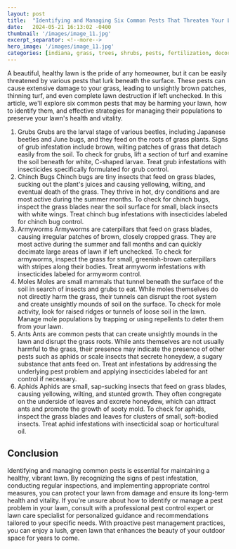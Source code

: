 ```yaml
---
layout: post
title:  "Identifying and Managing Six Common Pests That Threaten Your Lawn's Health"
date:   2024-05-21 16:13:02 -0400
thumbnail: '/images/image_11.jpg'
excerpt_separator: <!--more-->
hero_image: '/images/image_11.jpg'
categories: [indiana, grass, trees, shrubs, pests, fertilization, decoration, curb appeal, garden, flowers, recreation]
---
```

A beautiful, healthy lawn is the pride of any homeowner, but it can be easily threatened by various pests that lurk beneath the surface. <!--more-->These pests can cause extensive damage to your grass, leading to unsightly brown patches, thinning turf, and even complete lawn destruction if left unchecked. In this article, we'll explore six common pests that may be harming your lawn, how to identify them, and effective strategies for managing their populations to preserve your lawn's health and vitality.
1. Grubs
Grubs are the larval stage of various beetles, including Japanese beetles and June bugs, and they feed on the roots of grass plants. Signs of grub infestation include brown, wilting patches of grass that detach easily from the soil. To check for grubs, lift a section of turf and examine the soil beneath for white, C-shaped larvae. Treat grub infestations with insecticides specifically formulated for grub control.
2. Chinch Bugs
Chinch bugs are tiny insects that feed on grass blades, sucking out the plant's juices and causing yellowing, wilting, and eventual death of the grass. They thrive in hot, dry conditions and are most active during the summer months. To check for chinch bugs, inspect the grass blades near the soil surface for small, black insects with white wings. Treat chinch bug infestations with insecticides labeled for chinch bug control.
3. Armyworms
Armyworms are caterpillars that feed on grass blades, causing irregular patches of brown, closely cropped grass. They are most active during the summer and fall months and can quickly decimate large areas of lawn if left unchecked. To check for armyworms, inspect the grass for small, greenish-brown caterpillars with stripes along their bodies. Treat armyworm infestations with insecticides labeled for armyworm control.
4. Moles
Moles are small mammals that tunnel beneath the surface of the soil in search of insects and grubs to eat. While moles themselves do not directly harm the grass, their tunnels can disrupt the root system and create unsightly mounds of soil on the surface. To check for mole activity, look for raised ridges or tunnels of loose soil in the lawn. Manage mole populations by trapping or using repellents to deter them from your lawn.
5. Ants
Ants are common pests that can create unsightly mounds in the lawn and disrupt the grass roots. While ants themselves are not usually harmful to the grass, their presence may indicate the presence of other pests such as aphids or scale insects that secrete honeydew, a sugary substance that ants feed on. Treat ant infestations by addressing the underlying pest problem and applying insecticides labeled for ant control if necessary.
6. Aphids
Aphids are small, sap-sucking insects that feed on grass blades, causing yellowing, wilting, and stunted growth. They often congregate on the underside of leaves and excrete honeydew, which can attract ants and promote the growth of sooty mold. To check for aphids, inspect the grass blades and leaves for clusters of small, soft-bodied insects. Treat aphid infestations with insecticidal soap or horticultural oil.

## Conclusion
Identifying and managing common pests is essential for maintaining a healthy, vibrant lawn. By recognizing the signs of pest infestation, conducting regular inspections, and implementing appropriate control measures, you can protect your lawn from damage and ensure its long-term health and vitality. If you're unsure about how to identify or manage a pest problem in your lawn, consult with a professional pest control expert or lawn care specialist for personalized guidance and recommendations tailored to your specific needs. With proactive pest management practices, you can enjoy a lush, green lawn that enhances the beauty of your outdoor space for years to come.
